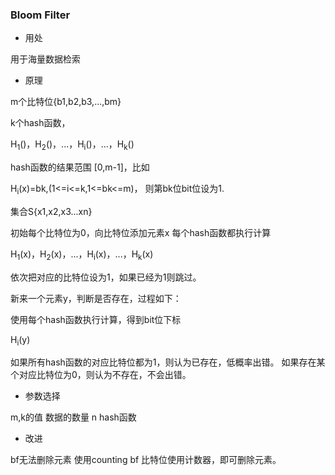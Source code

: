 ### **Bloom Filter**


+ 用处

用于海量数据检索

+ 原理

m个比特位{b1,b2,b3,...,bm}

k个hash函数，

H<sub>1</sub>()，H<sub>2</sub>()，...，H<sub>i</sub>()，...，H<sub>k</sub>()

hash函数的结果范围 [0,m-1]，比如

H<sub>i</sub>(x)=bk,(1<=i<=k,1<=bk<=m)，
则第bk位bit位设为1.

集合S{x1,x2,x3...xn}

初始每个比特位为0，向比特位添加元素x
每个hash函数都执行计算

H<sub>1</sub>(x)，H<sub>2</sub>(x)，...，H<sub>i</sub>(x)，...，H<sub>k</sub>(x)

依次把对应的比特位设为1，如果已经为1则跳过。

新来一个元素y，判断是否存在，过程如下：

使用每个hash函数执行计算，得到bit位下标

H<sub>i</sub>(y)

如果所有hash函数的对应比特位都为1，则认为已存在，低概率出错。
如果存在某个对应比特位为0，则认为不存在，不会出错。

+ 参数选择

m,k的值
数据的数量 n
hash函数

+ 改进

bf无法删除元素
使用counting bf
比特位使用计数器，即可删除元素。